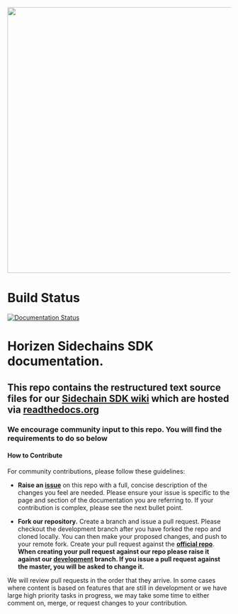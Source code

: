 <p align="center"><img src="https://www.horizen.io/assets/img/icons/page_media/logo_with_tagline_2.png" width="600"></p>

# Build Status

[![Documentation Status](https://readthedocs.org/projects/developerhorizenglobal/badge/?version=latest)](https://docs.horizen.global/en/latest/?badge=latest)

# Horizen Sidechains SDK documentation.

## This repo contains the restructured text source files for our [Sidechain SDK wiki](https://docs.horizen.io) which are hosted via [readthedocs.org](https://readthedocs.org)

### We encourage community input to this repo. You will find the requirements to do so below

#### How to Contribute

For community contributions, please follow these guidelines:

- **Raise an [issue](https://github.com/HorizenOfficial/developer-horizen-global/issues)** on this repo with a full, concise description of the changes you feel are needed. Please ensure your issue is specific to the page and section of the documentation you are referring to. If your contribution is complex, please see the next bullet point.

- **Fork our repository.** Create a branch and issue a pull request. Please checkout the development branch after you have forked the repo and cloned locally. You can then make your proposed changes, and push to your remote fork. Create your pull request against the **[official repo](https://github.com/HorizenOfficial/developer-horizen-global)**.
**When creating your pull request against our repo please raise it against our [development](https://github.com/HorizenOfficial/developer-horizen-global/blob/development) branch. If you issue a pull request against the master, you will be asked to change it.**
  
We will review pull requests in the order that they arrive. In some cases where content is based on features that are still in development or we have large high priority tasks in progress, we may take some time to either comment on, merge, or request changes to your contribution.
